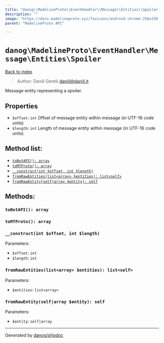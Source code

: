 ```yaml
---
title: "danog\\MadelineProto\\EventHandler\\Message\\Entities\\Spoiler: Message entity representing a spoiler."
description: ""
image: "https://docs.madelineproto.xyz/favicons/android-chrome-256x256.png"
parent: "MadelineProto API"

---
```

# `danog\MadelineProto\EventHandler\Message\Entities\Spoiler`
[Back to index](../../../../../index.html)

> Author: Daniil Gentili <daniil@daniil.it>  
  

Message entity representing a spoiler.  



## Properties
* `$offset`: `int` Offset of message entity within message (in UTF-16 code units)
* `$length`: `int` Length of message entity within message (in UTF-16 code units)

## Method list:
* [`toBotAPI(): array`](#toBotAPI)
* [`toMTProto(): array`](#toMTProto)
* [`__construct(int $offset, int $length)`](#__construct)
* [`fromRawEntities(list<array> $entities): list<self>`](#fromRawEntities)
* [`fromRawEntity(self|array $entity): self`](#fromRawEntity)

## Methods:
### <a name="toBotAPI"></a> `toBotAPI(): array`





### <a name="toMTProto"></a> `toMTProto(): array`





### <a name="__construct"></a> `__construct(int $offset, int $length)`




Parameters:

* `$offset`: `int`   
* `$length`: `int`   



### <a name="fromRawEntities"></a> `fromRawEntities(list<array> $entities): list<self>`




Parameters:

* `$entities`: `list<array>`   



### <a name="fromRawEntity"></a> `fromRawEntity(self|array $entity): self`




Parameters:

* `$entity`: `self|array`   



---
Generated by [danog/phpdoc](https://phpdoc.daniil.it)
